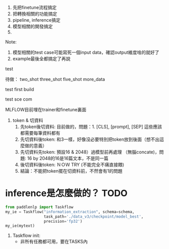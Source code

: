 1. 先把finetune流程搞定
2. 把轉換相關的功能搞定
3. pipeline, inference搞定
4. 模型相關的開發搞定
5. 


Note:
1. 模型相關的test case可能寫死一個input data，確認output維度啥的就好了
2. example最後全都搞定了再說

test

待做：
two_shot
three_shot
five_shot
more_data


test first build

test sce com

MLFLOW目前埋在trainer和finetune裏面



1. token & 切資料
   1. 先token後切資料: 目前做的，問題：1. [CLS], [prompt], [SEP] 這些應該都需要每筆資料都有
   2. 先切資料後token: 和3一樣，好像沒必要特別把token放到後面（想不出這麼做的意義）
   3. 先切資料先token: 預設16 & 2048）過模型前再處理 （無腦concate)，問題: 16 by 2048的16是16篇文本，不是同一篇
   4. 後切資料後token: ＮＯＷ TRY (不能完全不痛直接餵)
   5. 結論：不能把token擺在切資料前，不然會有1的問題 




# inference是怎麼做的？ TODO

``` python
from paddlenlp import Taskflow
my_ie = Taskflow("information_extraction", schema=schema, 
                 task_path='./data_v3/checkpoint/model_best',
                 precision='fp32')
my_ie(mytext)
```

1. Taskflow init: 
   - 非所有任務都可用，要在TASKS內

